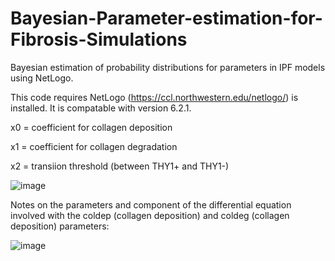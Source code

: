 # Bayesian-Parameter-estimation-for-Fibrosis-Simulations
Bayesian estimation of probability distributions for parameters in IPF models using NetLogo.

This code requires NetLogo (https://ccl.northwestern.edu/netlogo/) is installed. It is compatable with version 6.2.1.

x0 = coefficient for collagen deposition

x1 = coefficient for collagen degradation

x2 = transiion threshold (between THY1+ and THY1-)

![image](https://github.com/wbasener/Fibrosis-Simulations/assets/51686251/c21f9f77-0410-424e-8461-0522b62c9b18)

Notes on the parameters and component of the differential equation involved with the coldep (collagen deposition) and coldeg (collagen deposition) parameters:

![image](https://github.com/wbasener/Fibrosis-Simulations/assets/51686251/0257895a-d6a3-4a7a-b99a-f47a766f2ed9)
